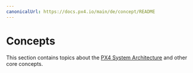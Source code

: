 ```yaml
---
canonicalUrl: https://docs.px4.io/main/de/concept/README
---
```


# Concepts

This section contains topics about the [PX4 System Architecture](../concept/architecture.md) and other core concepts.